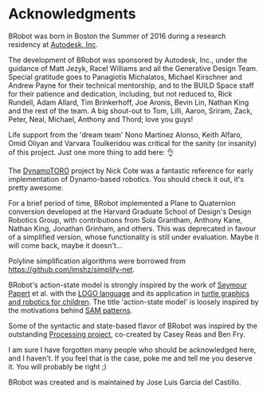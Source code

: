 # Acknowledgments

BRobot was born in Boston the Summer of 2016 during a research residency at [Autodesk, Inc](https://www.autodesk.com/). 

The development of BRobot was sponsored by Autodesk, Inc., under the guidance of Matt Jezyk, Racel Williams and all the Generative Design Team. Special gratitude goes to Panagiotis Michalatos, Michael Kirschner and Andrew Payne for their technical mentorship, and to the BUILD Space staff for their patience and dedication, including, but not reduced to, Rick Rundell, Adam Allard, Tim Brinkerhoff, Joe Aronis, Bevin Lin, Nathan King and the rest of the team. A big shout-out to Tom, Lilli, Aaron, Sriram, Zack, Peter, Neal, Michael, Anthony and Thord; love you guys!

Life support from the 'dream team' Nono Martinez Alonso, Keith Alfaro, Omid Oliyan and Varvara Toulkeridou was critical for the sanity (or insanity) of this project. Just one more thing to add here: :ok_hand: 

The [DynamoTORO](https://github.com/coten/TORO) project by Nick Cote was a fantastic reference for early implementation of Dynamo-based robotics. You should check it out, it's pretty awesome. 

For a brief period of time, BRobot implemented a Plane to Quaternion conversion developed at the Harvard Graduate School of Design's Design Robotics Group, with contributions from Sola Grantham, Anthony Kane, Nathan King, Jonathan Grinham, and others. This was deprecated in favour of a simplified version, whose functionality is still under evaluation. Maybe it will come back, maybe it doesn't... 

Polyline simplification algorithms were borrowed from https://github.com/imshz/simplify-net.

BRobot's action-state model is strongly inspired by the work of [Seymour Papert](https://en.wikipedia.org/wiki/Seymour_Papert) et al. with the [LOGO language](https://en.wikipedia.org/wiki/Logo_(programming_language)) and its application in [turtle graphics and robotics for children](https://en.wikipedia.org/wiki/Turtle_(robot)). The title 'action-state model' is loosely inspired by the motivations behind [SAM patterns](http://sam.js.org/).

Some of the syntactic and state-based flavor of BRobot was inspired by the outstanding [Processing project](http://processing.org), co-created by Casey Reas and Ben Fry.

I am sure I have forgotten many people who should be acknowledged here, and I haven't. If you feel that is the case, poke me and tell me you deserve it. You will probably be right ;)

BRobot was created and is maintained by Jose Luis Garcia del Castillo.

